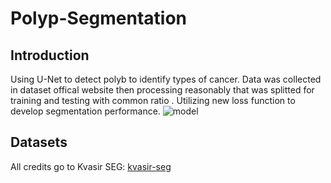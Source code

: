 # Polyp-Segmentation

## Introduction
Using U-Net to detect polyb to identify types of cancer. Data was collected in dataset offical website then processing reasonably that was splitted for training and testing with common ratio . Utilizing new loss function to develop segmentation performance. 
![model](https://lmb.informatik.uni-freiburg.de/people/ronneber/u-net/u-net-architecture.png)

## Datasets
All credits go to Kvasir SEG: [kvasir-seg](https://datasets.simula.no/kvasir-seg/)
